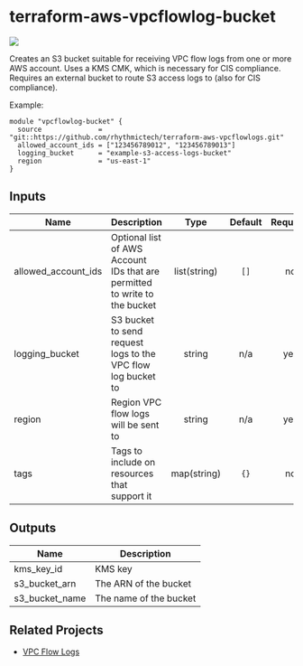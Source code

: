 # terraform-aws-vpcflowlog-bucket

[![](https://github.com/rhythmictech/terraform-aws-vpcflowlog-bucket/workflows/check/badge.svg)](https://github.com/rhythmictech/terraform-aws-vpcflowlog-bucket/actions)

Creates an S3 bucket suitable for receiving VPC flow logs from one or more AWS account. Uses a KMS CMK, which is necessary for CIS compliance. Requires an external bucket to route S3 access logs to (also for CIS compliance).

Example:


```
module "vpcflowlog-bucket" {
  source              = "git::https://github.com/rhythmictech/terraform-aws-vpcflowlogs.git"
  allowed_account_ids = ["123456789012", "123456789013"]
  logging_bucket      = "example-s3-access-logs-bucket"
  region              = "us-east-1"
}
```

<!-- BEGINNING OF PRE-COMMIT-TERRAFORM DOCS HOOK -->
## Inputs

| Name | Description | Type | Default | Required |
|------|-------------|:----:|:-----:|:-----:|
| allowed\_account\_ids | Optional list of AWS Account IDs that are permitted to write to the bucket | list(string) | `[]` | no |
| logging\_bucket | S3 bucket to send request logs to the VPC flow log bucket to | string | n/a | yes |
| region | Region VPC flow logs will be sent to | string | n/a | yes |
| tags | Tags to include on resources that support it | map(string) | `{}` | no |

## Outputs

| Name | Description |
|------|-------------|
| kms\_key\_id | KMS key |
| s3\_bucket\_arn | The ARN of the bucket |
| s3\_bucket\_name | The name of the bucket |

<!-- END OF PRE-COMMIT-TERRAFORM DOCS HOOK -->

## Related Projects
* [VPC Flow Logs](https://github.com/rhythmictech/terraform-aws-vpc-flowlogs)

